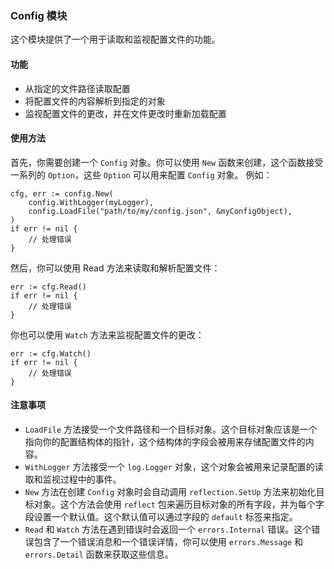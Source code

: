 ### Config 模块

这个模块提供了一个用于读取和监视配置文件的功能。

#### 功能

- 从指定的文件路径读取配置
- 将配置文件的内容解析到指定的对象
- 监视配置文件的更改，并在文件更改时重新加载配置

#### 使用方法

首先，你需要创建一个 `Config` 对象。你可以使用 `New` 函数来创建，这个函数接受一系列的 `Option`，这些 `Option` 可以用来配置 `Config` 对象。
例如：

```golang
cfg, err := config.New(
    config.WithLogger(myLogger),
    config.LoadFile("path/to/my/config.json", &myConfigObject),
)
if err != nil {
    // 处理错误
}
```

然后，你可以使用 Read 方法来读取和解析配置文件：

```golang
err := cfg.Read()
if err != nil {
    // 处理错误
}
```

你也可以使用 `Watch` 方法来监视配置文件的更改：

```golang
err := cfg.Watch()
if err != nil {
    // 处理错误
}
```

#### 注意事项

- `LoadFile` 方法接受一个文件路径和一个目标对象。这个目标对象应该是一个指向你的配置结构体的指针，这个结构体的字段会被用来存储配置文件的内容。
- `WithLogger` 方法接受一个 `log.Logger` 对象，这个对象会被用来记录配置的读取和监视过程中的事件。
- `New` 方法在创建 `Config` 对象时会自动调用 `reflection.SetUp` 方法来初始化目标对象。这个方法会使用 `reflect` 包来遍历目标对象的所有字段，并为每个字段设置一个默认值。这个默认值可以通过字段的 `default` 标签来指定。
- `Read` 和 `Watch` 方法在遇到错误时会返回一个 `errors.Internal` 错误。这个错误包含了一个错误消息和一个错误详情，你可以使用 `errors.Message` 和 `errors.Detail` 函数来获取这些信息。
